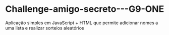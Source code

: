 # Challenge-amigo-secreto---G9-ONE
Aplicação simples em JavaScript + HTML que permite adicionar nomes a uma lista e realizar sorteios aleatórios
